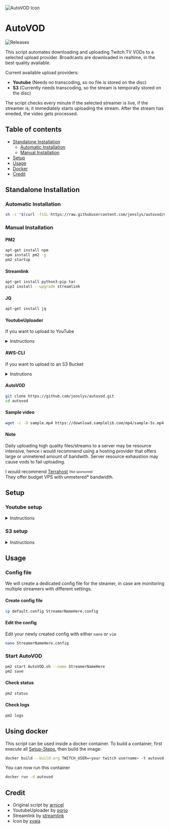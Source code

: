 ![AutoVOD Icon](https://cdn.lystad.io/autovod_icon.png)

# AutoVOD

![Releases](https://img.shields.io/github/v/release/jenslys/AutoVOD.svg)

This script automates downloading and uploading Twitch.TV VODs to a selected upload provider.
Broadcasts are downloaded in realtime, in the best quality available.

Current available upload providers:

- **Youtube** (Needs no transcoding, so no file is stored on the disc)
- **S3** (Currently needs transcoding, so the stream is temporally stored on the disc)

The script checks every minute if the selected streamer is live, if the streamer is; it immediately starts uploading the stream. After the stream has eneded, the video gets processed.

## Table of contents

- [Standalone Installation](#standalone-installation)
  - [Automatic Installation](#automatic-installation)
  - [Manual Installation](#manual-installation)
- [Setup](#setup)
- [Usage](#usage)
- [Docker](#using-docker)
- [Credit](#credit)

## Standalone Installation

### Automatic Installation

```bash
sh -c "$(curl -fsSL https://raw.githubusercontent.com/jenslys/autovod/master/install.sh)"
```

### Manual Installation

#### PM2

```bash
apt-get install npm
npm install pm2 -g
pm2 startup
```

#### Streamlink

```bash
apt-get install python3-pip tar
pip3 install --upgrade streamlink
```

#### JQ

```bash
apt-get install jq
```

#### YoutubeUploader

If you want to upload to YouTube

<details>
<summary>Instructions</summary>
<br>

```bash
wget https://github.com/porjo/youtubeuploader/releases/download/22.03/youtubeuploader_22.03_Linux_x86_64.tar.gz
tar -xvf youtubeuploader_22.03_Linux_x86_64.tar.gz && rm youtubeuploader_22.03_Linux_x86_64.tar.gz
mv youtubeuploader /usr/local/bin/youtubeuploader
```
</details>

#### AWS-CLI

If you want to upload to an S3 Bucket

<details>
<summary>Instrutions</summary>
<br>

```bash
apt-get install awscli
```
</details>

#### AutoVOD

```bash
git clone https://github.com/jenslys/autovod.git
cd autovod
```

#### Sample video

```bash
wget -c -O sample.mp4 https://download.samplelib.com/mp4/sample-5s.mp4
```

#### Note

Daily uploading high quality files/streams to a server may be resource intensive, hence i would recommend using a hosting provider that offers large or unmetered amount of bandwith. Server resource exhaustion may cause vods to fail uploading.

I would recommend [Terrahost](https://terrahost.com/virtual-servers) <sub><sup>(Not sponsored)</sup></sub><br> They offer budget VPS with unmetered* bandwidth.

## Setup

### Youtube setup

<details>
<summary>Instructions</summary>
<br>

Set up your credentials to allow YouTubeUploader to upload videos to YouTube.

1. Create an account on [Google Developers Console](https://console.developers.google.com)
1. Create a new project
1. Enable the [YouTube Data API (APIs & Auth -> Libary)](https://console.cloud.google.com/apis/library/youtube.googleapis.com)
1. Go to the [Consent Screen](https://console.cloud.google.com/apis/credentials/consent) section, setup an external application, fill in your information and add the user/s that are going to be using the app (Channel/s you are uploading videos to). Enable the **".../auth/youtube.upload"** scope. Then save.
1. Go to the [Credentials](https://console.cloud.google.com/apis/api/youtube.googleapis.com/credentials) section, click "Create credentials" and select "OAuth client ID", select Application Type 'Web Application'. Add a 'Authorised redirect URI' of `http://localhost:8080/oauth2callback`
1. Once created click the download (JSON) button in the list and saving it as `client_secrets.json`
1. Getting token from YouTube:
    1. Due to [recent changes](https://developers.googleblog.com/2022/02/making-oauth-flows-safer.html#disallowed-oob) to the Google TOS, if you are running this utility for the first time and want to run it on a Headless server, you have to first run `youtubeuploader` on your local machine (Somewhere with a web browser)

        ```bash
        youtubeuploader -filename sample.mp4
        ```

    1. and then simply copy `request.token` and `client_secrets.json` to the remote host. Make sure these are placed inside the 'autovod' folder

**Note**
To be able to upload videos as either "Unlisted or Public" and upload multiple videos a day, you will have to request an [API audit](https://support.google.com/youtube/contact/yt_api_form) from YouTube. Without an audit your videos will be locked as private and you are limited to how many videos you can upload before you reach a quota.

</details>

### S3 setup

<details>
<summary>Instructions</summary>

#### Refer to your S3-Provider on how to configure the AWS-CLI

Common S3 providers:

- [AWS S3](https://docs.aws.amazon.com/AmazonS3/latest/userguide/setup-aws-cli.html)
- [Cloudflare R2](https://developers.cloudflare.com/r2/examples/aws-cli/)
- [Wasabi S3](https://wasabi-support.zendesk.com/hc/en-us/articles/115001910791-How-do-I-use-AWS-CLI-with-Wasabi-)
- [Google Cloud Storage](https://developers.cloudflare.com/r2/examples/aws-cli/)
- [Backblaze B2](https://help.backblaze.com/hc/en-us/articles/360047779633-Quickstart-Guide-for-AWS-CLI-and-Backblaze-B2-Cloud-Storage)

</details>

## Usage

### Config file

We will create a dedicated config file for the steamer, in case are monitoring multiple streamers with different settings.

#### Create config file

```bash
cp default.config StreamerNameHere.config
```

#### Edit the config

Edit your newly created config with either `nano` or `vim`

```bash
nano StreamerNameHere.config
```

### Start AutoVOD

```bash
pm2 start AutoVOD.sh --name StreamerNameHere
pm2 save
```

#### Check status

```bash
pm2 status
```

#### Check logs

```bash
pm2 logs
```

## Using docker

This script can be used inside a docker container. To build a container, first execute all [Setup-Steps](#setup), then build the image:

```bash
docker build --build-arg TWITCH_USER=<your twitch username> -t autovod .
```

You can now run this container

```bash
docker run -d autovod 
```

## Credit

- Original script by [arnicel](https://github.com/arnicel/autoTwitchToYouTube)
- YoutubeUploader by [porjo](https://github.com/porjo/youtubeuploader)
- Streamlink by [streamlink](https://github.com/streamlink/streamlink)
- Icon by [xyaia](https://macosicons.com/#/u/xyaia)
